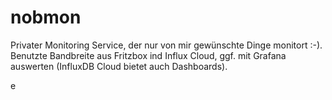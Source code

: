 # nobmon

Privater Monitoring Service, der nur von mir gewünschte Dinge monitort :-).
Benutzte Bandbreite aus Fritzbox ind Influx Cloud, ggf. mit Grafana auswerten (InfluxDB Cloud bietet auch Dashboards).

e
